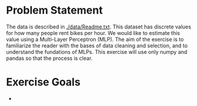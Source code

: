 # Problem Statement

The data is described in [./data/Readme.txt](https://raw.githubusercontent.com/xuwil/99-ML-Learning-Projects/master/011/data/Readme.txt). This dataset has discrete values for how many people rent bikes per hour. We would like to estimate this value using a Multi-Layer Perceptron (MLP).
The aim of the exercise is to familiarize the reader with the bases of data cleaning and selection, and to understand the fundations of MLPs.
This exercise will use only numpy and pandas so that the process is clear.

# Exercise Goals

- 


